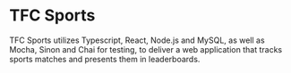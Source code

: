 # TFC Sports
TFC Sports utilizes Typescript, React, Node.js and MySQL, as well as Mocha, Sinon and Chai for testing, to deliver a web application that tracks sports matches and presents them in leaderboards.
